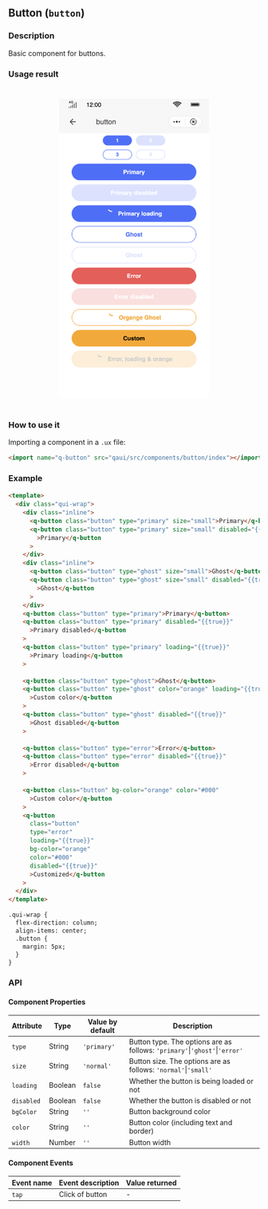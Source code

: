 ## Button (`button`)

### Description

Basic component for buttons.

### Usage result

<div style="text-align: center;margin: 40px;"><img src="./assets/button.png" alt="buttons" style="width:300px" /></div>

### How to use it

Importing a component in a `.ux` file:

```html
<import name="q-button" src="qaui/src/components/button/index"></import>
```

### Example

```html
<template>
  <div class="qui-wrap">
    <div class="inline">
      <q-button class="button" type="primary" size="small">Primary</q-button>
      <q-button class="button" type="primary" size="small" disabled="{{true}}"
        >Primary</q-button
      >
    </div>
    <div class="inline">
      <q-button class="button" type="ghost" size="small">Ghost</q-button>
      <q-button class="button" type="ghost" size="small" disabled="{{true}}"
        >Ghost</q-button
      >
    </div>
    <q-button class="button" type="primary">Primary</q-button>
    <q-button class="button" type="primary" disabled="{{true}}"
      >Primary disabled</q-button
    >
    <q-button class="button" type="primary" loading="{{true}}"
      >Primary loading</q-button
    >

    <q-button class="button" type="ghost">Ghost</q-button>
    <q-button class="button" type="ghost" color="orange" loading="{{true}}"
      >Custom color</q-button
    >
    <q-button class="button" type="ghost" disabled="{{true}}"
      >Ghost disabled</q-button
    >

    <q-button class="button" type="error">Error</q-button>
    <q-button class="button" type="error" disabled="{{true}}"
      >Error disabled</q-button
    >

    <q-button class="button" bg-color="orange" color="#000"
      >Custom color</q-button
    >
    <q-button
      class="button"
      type="error"
      loading="{{true}}"
      bg-color="orange"
      color="#000"
      disabled="{{true}}"
      >Customized</q-button
    >
  </div>
</template>
```

```less
.qui-wrap {
  flex-direction: column;
  align-items: center;
  .button {
    margin: 5px;
  }
}
```

### API

#### Component Properties

| Attribute  | Type    | Value by default | Description                                                                |
| ---------- | ------- | ---------------- | -------------------------------------------------------------------------- |
| `type`     | String  | `'primary'`      | Button type. The options are as follows: `'primary'`\|`'ghost'`\|`'error'` |
| `size`     | String  | `'normal'`       | Button size. The options are as follows: `'normal'`\|`'small'`             |
| `loading`  | Boolean | `false`          | Whether the button is being loaded or not                                  |
| `disabled` | Boolean | `false`          | Whether the button is disabled or not                                      |
| `bgColor`  | String  | `''`             | Button background color                                                    |
| `color`    | String  | `''`             | Button color (including text and border)                                   |
| `width`    | Number  | `''`             | Button width                                                               |

#### Component Events

| Event name | Event description | Value returned |
| ---------- | ----------------- | -------------- |
| `tap`      | Click of button   | -              |
